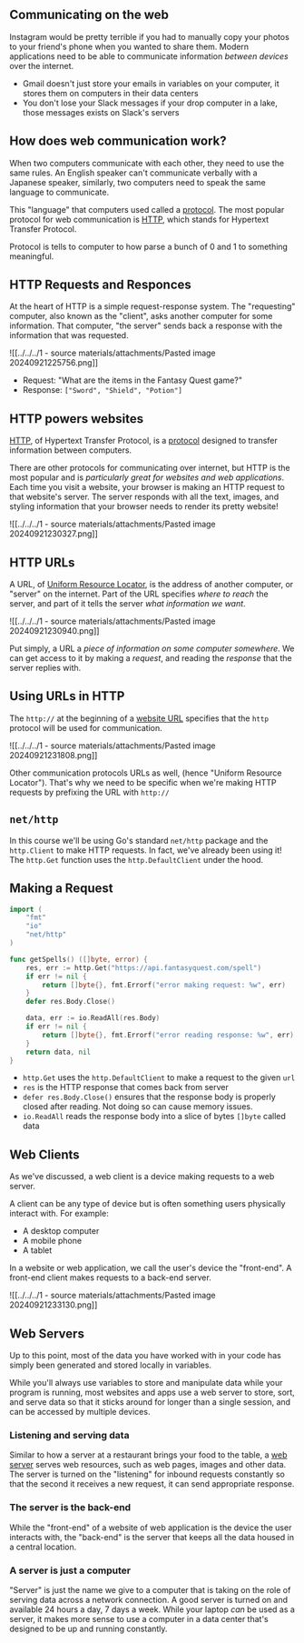 ## Communicating on the web
Instagram would be pretty terrible if you had to manually copy your photos to your friend's phone when you wanted to share them. Modern applications need to be able to communicate information *between devices* over the internet.

- Gmail doesn't just store your emails in variables on your computer, it stores them on computers in their data centers
- You don't lose your Slack messages if your drop computer in a lake, those messages exists on Slack's servers

## How does web communication work?
When two computers communicate with each other, they need to use the same rules. An English speaker can't communicate verbally with a Japanese speaker, similarly, two computers need to speak the same language to communicate. 

This "language" that computers used called a <u>protocol</u>. The most popular protocol for web communication is <u>HTTP</u>, which stands for Hypertext Transfer Protocol.

Protocol is tells to computer to how parse a bunch of 0 and 1 to something meaningful.

## HTTP Requests and Responces
At the heart of HTTP is a simple request-response system. The "requesting" computer, also known as the "client", asks another computer for some information. That computer, "the server" sends back a response with the information that was requested. 

![[../../../1 - source materials/attachments/Pasted image 20240921225756.png]]

- Request: "What are the items in the Fantasy Quest game?"
- Response: `["Sword", "Shield", "Potion"]`

## HTTP powers websites
<u>HTTP</u>, of Hypertext Transfer Protocol, is a <u>protocol</u> designed to transfer information between computers. 

There are other protocols for communicating over internet, but HTTP is the most popular and is *particularly great for websites and web applications*. Each time you visit a website, your browser is making an HTTP request to that website's server. The server responds with all the text, images, and styling information that your browser needs to render its pretty website!

![[../../../1 - source materials/attachments/Pasted image 20240921230327.png]]

## HTTP URLs 
A URL, of <u>Uniform Resource Locator</u>, is the address of another computer, or "server" on the internet. Part of the URL specifies *where to reach* the server, and part of it tells the server *what information we want*.

![[../../../1 - source materials/attachments/Pasted image 20240921230940.png]]

Put simply, a URL a *piece of information on some computer somewhere*. We can get access to it by making a *request*, and reading the *response* that the server replies with.

## Using URLs in HTTP
The `http://` at the  beginning of a <u>website URL</u> specifies that the `http` protocol will be used for communication.

![[../../../1 - source materials/attachments/Pasted image 20240921231808.png]]

Other communication protocols URLs as well, (hence "Uniform Resource Locator"). That's why we need to be specific when we're making HTTP requests by prefixing the URL with `http://`

## `net/http`
In this course we'll be using Go's standard `net/http` package and the `http.Client` to make HTTP requests. In fact, we've already been using it! The `http.Get` function uses the `http.DefaultClient` under the hood.

## Making a Request
```go
import (
	"fmt"
	"io"
	"net/http"
)

func getSpells() ([]byte, error) {
	res, err := http.Get("https://api.fantasyquest.com/spell")
	if err != nil {
		return []byte{}, fmt.Errorf("error making request: %w", err)
	}
	defer res.Body.Close()

	data, err := io.ReadAll(res.Body)
	if err != nil {
		return []byte{}, fmt.Errorf("error reading response: %w", err)
	}
	return data, nil
}
```

- `http.Get` uses the `http.DefaultClient` to make a request to the given `url`
- `res` is the HTTP response that comes back from server
- `defer res.Body.Close()` ensures that the response body is properly closed after reading. Not doing so can cause memory issues.
- `io.ReadAll` reads the response body into a slice of bytes `[]byte` called data

## Web Clients
As we've discussed, a web client is a device making requests to a web server.

A client can be any type of device but is often something users physically interact with. For example:

- A desktop computer
- A mobile phone
- A tablet

In a website or web application, we call the user's device the "front-end".
A front-end client makes requests to a back-end server.

![[../../../1 - source materials/attachments/Pasted image 20240921233130.png]]

## Web Servers
Up to this point, most of the data you have worked with in your code has simply been generated and stored locally in variables. 

While you'll always use variables to store and manipulate data while your program is running, most websites and apps use a web server to store, sort, and serve data so that it sticks around for longer than a single session, and can be accessed by multiple devices.

### Listening and serving data
Similar to how a server at a restaurant brings your food to the table, a <u>web server</u> serves web resources, such as web pages, images and other data. The server is turned on the "listening" for inbound requests constantly so that the second it receives a new request, it can send appropriate response. 

### The server is the back-end
While the "front-end" of a website of web application is the device the user interacts with, the "back-end" is the server that keeps all the data housed in a central location.

### A server is just a computer
"Server" is just the name we give to a computer that is taking on the role of serving data across a network connection. A good server is turned on and available 24 hours a day, 7 days a week. While your laptop *can* be used as a server, it makes more sense to use a computer in a data center that's designed to be up and running constantly.